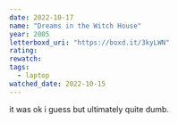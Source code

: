 ```yaml
---
date: 2022-10-17
name: "Dreams in the Witch House"
year: 2005
letterboxd_uri: "https://boxd.it/3kyLWN"
rating: 
rewatch: 
tags:
  - laptop
watched_date: 2022-10-15
---
```


it was ok i guess but ultimately quite dumb.
